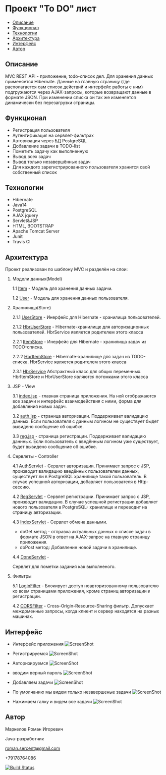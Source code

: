 
# Проект "To DO" лист

* [Описание](#описание)
* [Функционал](#функционал)
* [Технологии](#технологии)
* [Архитектура](#архитектура)
* [Интерфейс](#интерфейс)
* [Автор](#автор)

## Описание
MVC REST API - приложение, todo-список дел.
Для хранения данных применяется Hibernate. Данные на главную страницу
(где располагается сам список действий и интерфейс работы с ним) 
подгружаются через AJAX-запросы, которые возвращают данные в формате JSON. 
При изменении списка он так же изменяется динамически без перезагрузки страницы.

## Функционал
* Регистрация пользователя
* Аутентификация на сервлет-фильтрах
* Авторизация через БД PostgreSQL
* Добавление задачи в TODO-list
* Пометить задачу как выполненную
* Вывод всех задач
* Вывод только незавершённых задач
* Для каждого зарегистрированного пользователя хранится свой собственный список
 
## Технологии
* Hibernate
* Java14
* PostgreSQL
* AJAX jquery
* Servlet&JSP
* HTML, BOOTSTRAP
* Apache Tomcat Server
* Junit
* Travis CI

## Архитектура
Проект реализован по шаблону MVC и разделён на слои:


1. Модели данных(Model)
   
   1.1 [Item](src/main/java/model/Item.java) -
    Модель для хранения данных задачи.
   
   1.2 [User](src/main/java/model/User.java) -
    Модель для хранения данных пользователя. 

2. Хранилища(Store)
   
   2.1.1 [UserStore](src/main/java/store/UserStore.java) -
   Инерфейс для Hibernate - хранилища пользователей. 
    
   2.1.2 [HbrUserStore](src/main/java/store/HbrUserStore.java) -
   Hibernate-хранилище для авторизационных пользователей. 
   HbrService является родителем этого класса
   
   2.2.1 [ItemStore](src/main/java/store/ItemStore.java) -
   Инерфейс для Hibernate - хранилища задач из TODO-списка.    

   2.2.2 [HbrItemStore](src/main/java/store/HbrItemStore.java) -
   Hibernate-хранилище для задач из TODO-списка.
   HbrService является родителем этого класса
   
   2.3.1 [HbrService](src/main/java/store/HbrService.java)
   Абстрактный класс для общих переменных. HbrItemStore и HbrUserStore
   являются потомками этого класса 
   
3. JSP - View

   3.1 [index.jsp](src/main/webapp/index.jsp) - главная страница приложения.
   На ней отображаются все задачи и интерфейс взаимодействия с ними, форма для
   добавления новых задач.
   
   3.2 [auth.jsp](src/main/webapp/login.jsp) - страница авторизации. Поддерживает валидацию данных.
   Если пользователя с данным логином не существует быдет вывидено сообщение об ошибке.
   
   3.3 [reg.jsp](src/main/webapp/reg.jsp) - страница регистрации. Поддерживает валидацию даннных.
   Если пользователь с введённым логином уже существует, будет вывидено сообщение об ошибке.

4. Сервлеты - Controller

   4.1 [AuthServlet](src/main/java/servlet/LoginServlet.java) -
   Сервлет авторизации. Принимает запрос с JSP, производит валидацию введённых
   пользователем данных, существует ли в PostgreSQL хранилище такой пользователь. В случае успешной авторизации, добавляет
   пользователя в Http-сессию.

   4.2 [RegServlet](src/main/java/servlet/RegServlet.java) -
   Сервлет регистрации. Принимает запрос с JSP, производит валидацию. В случае успешной
   регистрации добавляет нового пользователя в PostgreSQL- хранилище и переводит на страницу авторизации.

   4.3 [IndexServlet](src/main/java/servlet/IndexServlet.java) -
   Сервлет обмена данными.
   * doGet метод - отправка актуальных данных о списке задач в формате JSON
   в ответ на AJAX-запрос на главную страницу приложения.
   * doPost метод:
   Добавление новой задачи в хранилище.

   4.4 [DoneServlet](src/main/java/servlet/DoneServlet.java) -
   
   Сервлет для пометки задания как выполненого. 

5. Фильтры
   
   5.1 [LoginFilter](src/main/java/filter/LoginFilter.java) -
   Блокирует доступ неавторизованному пользователю ко всем страницами приложения,
   кроме страниц авторизации и регистрации.
   
   4.2 [CORSFilter](src/main/java/filter/CORSFilter.java) -
   Cross-Origin-Resource-Sharing фильтр. Допускает междоменные запросы, когда
   клиент и сервер находятся на разных машинах.
   

## Интерфейс

* Интерфейс приложения
  ![ScreenShot](img/index.PNG)
  
* Регистрируемся
  ![ScreenShot](img/reg.PNG)

* Авторизируемся 
  ![ScreenShot](img/login.PNG)

* вводим верный пароль
  ![ScreenShot](img/wrongPass.PNG)

* Добавляем задачи
  ![ScreenShot](img/AddTasks.PNG)

* По умолчанию мы видем только незавершеные задачи
  ![ScreenShot](img/tasks.PNG)

* Нажимаем галку и видем все задачи
  ![ScreenShot](img/AllTasks.PNG)
  
## Автор

Маркелов Роман Игоревич

Java-разработчик

roman.sercent@gmail.com

+79178764086

[![Build Status](https://travis-ci.com/RamonOga/job4j_ToDo.svg?branch=master)](https://travis-ci.com/RamonOga/job4j_ToDo)